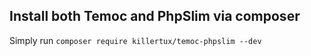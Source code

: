 ## Install both Temoc and PhpSlim via composer

Simply run `composer require killertux/temoc-phpslim --dev`